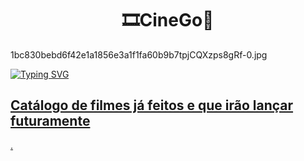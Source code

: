 <h1 id="Sobre" align="center">🎞️CineGo🎥</h1>

1bc830bebd6f42e1a1856e3a1f1fa60b9b7tpjCQXzps8gRf-0.jpg

<a href="https://cinegomovie.vercel.app">![Typing SVG](https://readme-typing-svg.herokuapp.com/?color=FFD700&size=35&center=true&vCenter=true&width=1000&lines=Disponível+Aqui;)


## Catálogo de filmes já feitos e que irão lançar futuramente
.